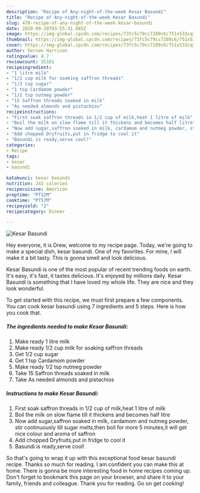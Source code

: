 ```yaml
---
description: "Recipe of Any-night-of-the-week Kesar Basundi"
title: "Recipe of Any-night-of-the-week Kesar Basundi"
slug: 478-recipe-of-any-night-of-the-week-kesar-basundi
date: 2020-09-28T03:55:31.885Z
image: https://img-global.cpcdn.com/recipes/73fc5c79cc7289c6/751x532cq70/kesar-basundi-recipe-main-photo.jpg
thumbnail: https://img-global.cpcdn.com/recipes/73fc5c79cc7289c6/751x532cq70/kesar-basundi-recipe-main-photo.jpg
cover: https://img-global.cpcdn.com/recipes/73fc5c79cc7289c6/751x532cq70/kesar-basundi-recipe-main-photo.jpg
author: Vernon Harrison
ratingvalue: 4.7
reviewcount: 35181
recipeingredient:
- "1 litre milk"
- "1/2 cup milk for soaking saffron threads"
- "1/2 cup sugar"
- "1 tsp Cardamom powder"
- "1/2 tsp nutmeg powder"
- "15 Saffron threads soaked in milk"
- "As needed almonds and pistachios"
recipeinstructions:
- "First soak saffron threads in 1/2 cup of milk,heat 1 litre of milk"
- "Boil the milk on slow flame till it thickens and becomes half litre"
- "Now add sugar,saffron soaked in milk, cardamom and nutmeg powder, stir continuously till sugar melts,then boil for more 5 minutes,it will get nice colour and aroma of saffron"
- "Add chopped Dryfruits,put in fridge to cool it"
- "Basundi is ready,serve cool!"
categories:
- Recipe
tags:
- kesar
- basundi

katakunci: kesar basundi 
nutrition: 243 calories
recipecuisine: American
preptime: "PT32M"
cooktime: "PT57M"
recipeyield: "2"
recipecategory: Dinner

---
```



![Kesar Basundi](https://img-global.cpcdn.com/recipes/73fc5c79cc7289c6/751x532cq70/kesar-basundi-recipe-main-photo.jpg)

Hey everyone, it is Drew, welcome to my recipe page. Today, we're going to make a special dish, kesar basundi. One of my favorites. For mine, I will make it a bit tasty. This is gonna smell and look delicious.

Kesar Basundi is one of the most popular of recent trending foods on earth. It's easy, it's fast, it tastes delicious. It's enjoyed by millions daily. Kesar Basundi is something that I have loved my whole life. They are nice and they look wonderful.




To get started with this recipe, we must first prepare a few components. You can cook kesar basundi using 7 ingredients and 5 steps. Here is how you cook that.

<!--inarticleads1-->

##### The ingredients needed to make Kesar Basundi:

1. Make ready 1 litre milk
1. Make ready 1/2 cup milk for soaking saffron threads
1. Get 1/2 cup sugar
1. Get 1 tsp Cardamom powder
1. Make ready 1/2 tsp nutmeg powder
1. Take 15 Saffron threads soaked in milk
1. Take As needed almonds and pistachios




<!--inarticleads2-->

##### Instructions to make Kesar Basundi:

1. First soak saffron threads in 1/2 cup of milk,heat 1 litre of milk
1. Boil the milk on slow flame till it thickens and becomes half litre
1. Now add sugar,saffron soaked in milk, cardamom and nutmeg powder, stir continuously till sugar melts,then boil for more 5 minutes,it will get nice colour and aroma of saffron
1. Add chopped Dryfruits,put in fridge to cool it
1. Basundi is ready,serve cool!




So that's going to wrap it up with this exceptional food kesar basundi recipe. Thanks so much for reading. I am confident you can make this at home. There is gonna be more interesting food in home recipes coming up. Don't forget to bookmark this page on your browser, and share it to your family, friends and colleague. Thank you for reading. Go on get cooking!
